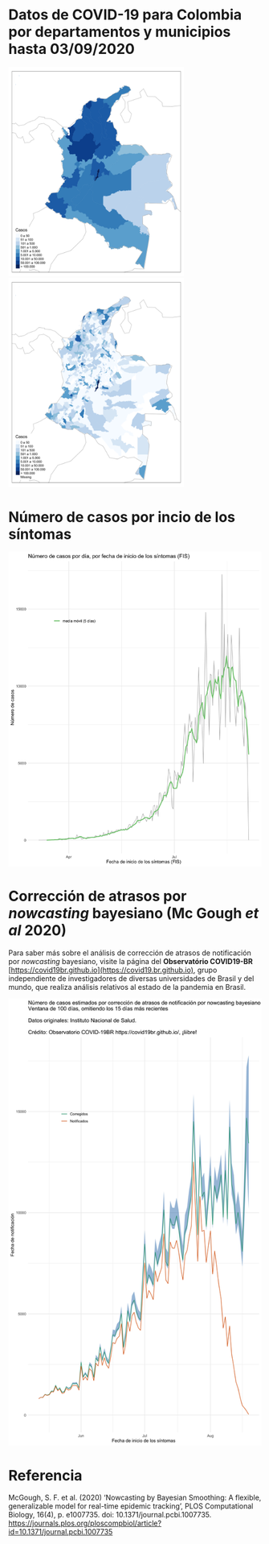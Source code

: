 
<!-- README.md is generated from README.Rmd. Please edit that file -->

<!-- badges: start -->

<!-- badges: end -->

# Datos de COVID-19 para Colombia por departamentos y municipios hasta 03/09/2020

<img src="./figs/deptos.png" width="350" /><img src="./figs/mpos.png" width="350" />

# Número de casos por incio de los síntomas

<img src="./figs/casos_diarios.png" width="600" />

# Corrección de atrasos por *nowcasting* bayesiano (Mc Gough *et al* 2020)

Para saber más sobre el análisis de corrección de atrasos de
notificación por *nowcasting* bayesiano, visite la página del
**Observatório COVID19-BR**
[https://covid19br.github.io](https://covid19.br.github.io), grupo
independiente de investigadores de diversas universidades de Brasil y
del mundo, que realiza análisis relativos al estado de la pandemia en
Brasil.

<img src="figs/Nowcasting.png" width="600" />

# Referencia

McGough, S. F. et al. (2020) ‘Nowcasting by Bayesian Smoothing: A
flexible, generalizable model for real-time epidemic tracking’, PLOS
Computational Biology, 16(4), p. e1007735. doi:
10.1371/journal.pcbi.1007735.
<https://journals.plos.org/ploscompbiol/article?id=10.1371/journal.pcbi.1007735>
